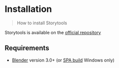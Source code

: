 # Installation
> How to install Storytools

Storytools is available on the [official repository](https://github.com/Pullusb/storytools)

<!-- Storytools can be installed in Blender directly within using the extension platform. -->



## Requirements

- [Blender](https://www.blender.org/) version 3.0+ (or [SPA build](https://the-spa-studios.github.io/blender-spa-userdoc/) Windows only)


<!-- ## Manual installation

Starting blender 4.2 you can simply drag-n-drop downloaded zip file on Blender window for installation. -->